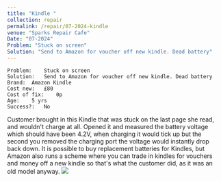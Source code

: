 ```yaml
---
title: "Kindle "
collection: repair
permalink: /repair/07-2024-kindle
venue: "Sparks Repair Cafe"
Date: "07-2024"
Problem: "Stuck on screen"
Solution: "Send to Amazon for voucher off new kindle. Dead battery"
---
```

```
Problem:    Stuck on screen 
Solution:   Send to Amazon for voucher off new kindle. Dead battery 
Brand:  Amazon Kindle 
Cost new:   £80 
Cost of fix:    0p 
Age:    5 yrs 
Success?:   No 
```
Customer brought in this Kindle that was stuck on the last page she read, and wouldn&apos;t charge at all. Opened it and measured the battery voltage which should have been 4.2V, when charging it would tick up but the second you removed the charging port the voltage would instantly drop back down. It is possible to buy replacement batteries for Kindles, but Amazon also runs a scheme where you can trade in kindles for vouchers and money off a new kindle so that&apos;s what the customer did, as it was an old model anyway.
![](/images/repair_cafe/kindle/kindle_1.jpg)
